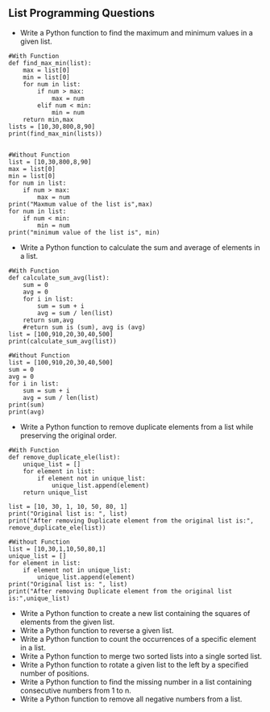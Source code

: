 ## List Programming Questions
* Write a Python function to find the maximum and minimum values in a given list.
```#find the maximum and minimum values in a given list
#With Function
def find_max_min(list):
    max = list[0]
    min = list[0]
    for num in list:
        if num > max:
            max = num
        elif num < min:
            min = num
    return min,max
lists = [10,30,800,8,90]
print(find_max_min(lists))


#Without Function
list = [10,30,800,8,90]
max = list[0]
min = list[0]
for num in list:
    if num > max:
        max = num
print("Maxmum value of the list is",max)
for num in list:
    if num < min:
        min = num
print("minimum value of the list is", min)
```
* Write a Python function to calculate the sum and average of elements in a list.
```#calculate the sum and average of elements in a list
#With Function
def calculate_sum_avg(list):
    sum = 0
    avg = 0
    for i in list:
        sum = sum + i
        avg = sum / len(list)
    return sum,avg
    #return sum is (sum), avg is (avg)
list = [100,910,20,30,40,500]
print(calculate_sum_avg(list))

#Without Function
list = [100,910,20,30,40,500]
sum = 0
avg = 0
for i in list:
    sum = sum + i
    avg = sum / len(list)
print(sum)
print(avg)
```
* Write a Python function to remove duplicate elements from a list while preserving the original order.
```#remove duplicate elements from a list while preserving the original order
#With Function
def remove_duplicate_ele(list):
    unique_list = []
    for element in list:
        if element not in unique_list:
            unique_list.append(element)
    return unique_list

list = [10, 30, 1, 10, 50, 80, 1]
print("Original list is: ", list)
print("After removing Duplicate element from the original list is:", remove_duplicate_ele(list))

#Without Function
list = [10,30,1,10,50,80,1]
unique_list = []
for element in list:
    if element not in unique_list:
        unique_list.append(element)
print("Original list is: ", list)
print("After removing Duplicate element from the original list is:",unique_list)
```


* Write a Python function to create a new list containing the squares of elements from the given list.
* Write a Python function to reverse a given list.
* Write a Python function to count the occurrences of a specific element in a list.
* Write a Python function to merge two sorted lists into a single sorted list.
* Write a Python function to rotate a given list to the left by a specified number of positions.
* Write a Python function to find the missing number in a list containing consecutive numbers from 1 to n.
* Write a Python function to remove all negative numbers from a list.
